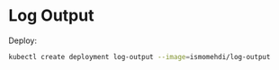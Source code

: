 # Log Output

Deploy:

```bash
kubectl create deployment log-output --image=ismomehdi/log-output
```
